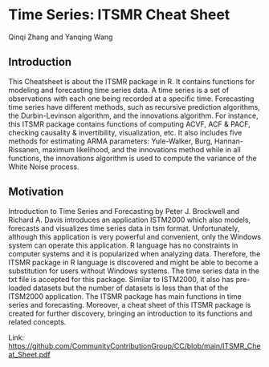 # Time Series: ITSMR Cheat Sheet

Qinqi Zhang and Yanqing Wang

## Introduction

This Cheatsheet is about the ITSMR package in R. It contains functions for modeling and forecasting time series data. A time series is a set of observations with each one being recorded at a specific time. Forecasting time series have different methods, such as recursive prediction algorithms, the Durbin-Levinson algorithm, and the innovations algorithm. For instance, this ITSMR package contains functions of computing ACVF, ACF & PACF, checking causality & invertibility, visualization, etc. It also includes five methods for estimating ARMA parameters: Yule-Walker, Burg, Hannan-Rissanen, maximum likelihood, and the innovations method while in all functions, the innovations algorithm is used to compute the variance of the White Noise process.

## Motivation

Introduction to Time Series and Forecasting by Peter J. Brockwell and Richard A. Davis introduces an application ISTM2000 which also models, forecasts and visualizes time series data in tsm format. Unfortunately, although this application is very powerful and convenient, only the Windows system can operate this application. R language has no constraints in computer systems and it is popularized when analyzing data. Therefore, the ITSMR package in R language is discovered and might be able to become a substitution for users without Windows systems. The time series data in the txt file is accepted for this package. Similar to ISTM2000, it also has pre-loaded datasets but the number of datasets is less than that of the ITSM2000 application. The ITSMR package has main functions in time series and forecasting. Moreover, a cheat sheet of this ITSMR package is created for further discovery, bringing an introduction to its functions and related concepts.


Link: https://github.com/CommunityContributionGroup/CC/blob/main/ITSMR_Cheat_Sheet.pdf
